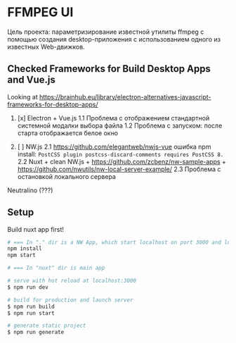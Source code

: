 # FFMPEG UI

Цель проекта: параметризирование известной утилиты ffmpeg с помощью создания desktop-приложения с использованием одного из известных Web-движков.

## Checked Frameworks for Build Desktop Apps and Vue.js

Looking at https://brainhub.eu/library/electron-alternatives-javascript-frameworks-for-desktop-apps/

1. [x] Electron + Vue.js
    1.1 Проблема с отображением стандартной системной модалки выбора файла
    1.2 Проблема с запуском: после старта отображается белое окно

2. [ ] NW.js
    2.1 https://github.com/elegantweb/nwjs-vue ошибка npm install: `PostCSS plugin postcss-discard-comments requires PostCSS 8.`
    2.2 Nuxt + clean NW.js + https://github.com/zcbenz/nw-sample-apps + https://github.com/nwutils/nw-local-server-example/
    2.3 Проблема с остановкой локального сервера


Neutralino (???)

## Setup

Build nuxt app first!

``` bash
# === In "." dir is a NW App, which start localhost on port 3000 and look at nuxt/dist
npm install
npm start

# === In "nuxt" dir is main app

# serve with hot reload at localhost:3000
$ npm run dev

# build for production and launch server
$ npm run build
$ npm run start

# generate static project
$ npm run generate
```
